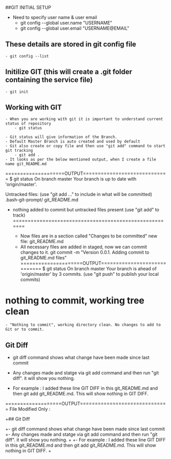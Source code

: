 ##GIT INITIAL SETUP
- Need to specify user name & user email
	- git config --global user.name "USERNAME"
	- git config --global user.email "USERNAME@EMAIL"

## These details are stored in git config file
	- git config --list

## Initilize GIT (this will create a .git folder containing the service file)
	- git init

## Working with GIT
	- When you are working with git it is important to understand current status of repository
		- git status

	- Git status will give information of the Branch.
	- Default Master Branch is auto created and used by default
	- Git also create or copy file and then use "git add" command to start git tracking
		- git add .
	- It looks as per the below mentioned output, when I create a file name git_README.md

====================OUTPUT=============================
$ git status
On branch master
Your branch is up to date with 'origin/master'.

Untracked files:
  (use "git add <file>..." to include in what will be committed)
	.bash-git-prompt/
	git_README.md
- nothing added to commit but untracked files present (use "git add" to track)
=======================================================

	- Now files are in a section called "Changes to be committed"
         	new file:   git_README.md
	- All necessary files are added in staged, now we can commit changes to it.
		git commit -m "Version 0.0.1. Adding commit to git_README.md files"
=====================OUTPUT=============================
$ git status
On branch master
Your branch is ahead of 'origin/master' by 3 commits.
  (use "git push" to publish your local commits)

nothing to commit, working tree clean
========================================================
	
	- "Nothing to commit", working directory clean. No changes to add to Git or to commit.

## Git Diff

- git diff command shows what change have been made since last commit
- Any changes made and statge via git add command and then run "git diff". it will show you nothing. 

- For example : I added these line GIT DIFF in this git_README.md and then git add git_README.md. This will show nothing in GIT DIFF. 

===================OUTPUT==============================
File Modified Only : 

+## Git Diff
 
+- git diff command shows what change have been made since last commit
+- Any changes made and statge via git add command and then run "git diff". it will show you nothing. 
+
+- For example : I added these line GIT DIFF in this git_README.md and then git add git_README.md. This will show nothing in GIT DIFF. 
+



	

	

	





